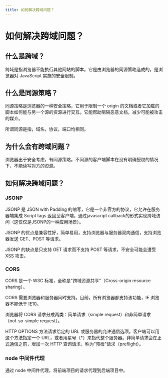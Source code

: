 ```yaml
---
title: 如何解决跨域问题？
---
```


# 如何解决跨域问题？

## 什么是跨域？

跨域是指浏览器不能执行其他网站的脚本。它是由浏览器的同源策略造成的，是浏览器对 JavaScript 实施的安全限制。

## 什么是同源策略？

同源策略是浏览器的一种安全策略，它用于限制一个 origin 的文档或者它加载的脚本如何能与另一个源的资源进行交互。它能帮助阻隔恶意文档，减少可能被攻击的媒介。

所谓同源是指，域名，协议，端口均相同。

## 为什么会有跨域问题？

浏览器出于安全考虑，有同源策略。不同源的客户端脚本在没有明确授权的情况下，不能读写对方的资源。

## 如何解决跨域问题？

### JSONP

JSONP 是 JSON with Padding 的缩写，它是一个非官方的协议，它允许在服务器端集成 Script tags 返回至客户端，通过javascript callback的形式实现跨域访问（这仅仅是JSONP的一种应用场景）。

JSONP 的优点是兼容性好，简单易用，支持浏览器与服务器双向通信，支持浏览器发送 GET、POST 等请求。

JSONP 的缺点是只支持 GET 请求而不支持 POST 等请求，不安全可能会遭受 XSS 攻击。

### CORS

CORS 是一个 W3C 标准，全称是"跨域资源共享"（Cross-origin resource sharing）。

CORS 需要浏览器和服务器同时支持。目前，所有浏览器都支持该功能，IE 浏览器不能低于 IE10。

浏览器将 CORS 请求分成两类：简单请求（simple request）和非简单请求（not-so-simple request）。

HTTP OPTIONS 方法请求给定的 URL 或服务器的允许通信选项。客户端可以用这个方法指定一个 URL，或者用星号（*）来指代整个服务器。非简单请求会在正式通信之前，增加一次 HTTP 查询请求，称为"预检"请求（preflight）。

### node 中间件代理

通过 node 中间件代理，将前端项目的请求代理到后端项目中。
